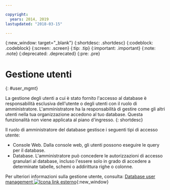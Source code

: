 ```yaml
---

copyright:
  years: 2014, 2019
lastupdated: "2018-03-15"

---
```


<!-- Attribute definitions --> 
{:new_window: target="_blank"}
{:shortdesc: .shortdesc}
{:codeblock: .codeblock}
{:screen: .screen}
{:tip: .tip}
{:important: .important}
{:note: .note}
{:deprecated: .deprecated}
{:pre: .pre}

# Gestione utenti
{: #user_mgmt}

La gestione degli utenti a cui è stato fornito l'accesso al database è responsabilità esclusiva dell'utente o degli utenti con il ruolo di amministratore. L'amministratore ha la responsabilità di gestire come gli altri utenti nella tua organizzazione accedono al tuo database. Questa funzionalità non viene applicata al piano d'ingresso.
{: shortdesc}

Il ruolo di amministratore del database gestisce i seguenti tipi di accesso utente: 
* Console Web. Dalla console web, gli utenti possono eseguire le query per il database.
* Database. L'amministratore può concedere le autorizzazioni di accesso granulari al database, incluso l'essere solo in grado di accedere a determinate tabelle, schemi o addirittura righe o colonne. 

Per ulteriori informazioni sulla gestione utente, consulta: [Database user management ![Icona link esterno](../../icons/launch-glyph.svg "Icona link esterno")](https://www.ibm.com/support/knowledgecenter/SS6NHC/com.ibm.swg.im.dashdb.security.doc/doc/user_mgmnt.html){:new_window}
